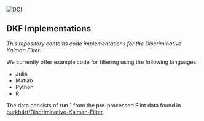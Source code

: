 [![DOI](https://zenodo.org/badge/264787686.svg)](https://zenodo.org/badge/latestdoi/264787686)

## DKF Implementations

_This repository contains code implementations for the Discriminative Kalman Filter._

We currently offer example code for filtering using the following languages:

- Julia
- Matlab
- Python
- R

The data consists of run 1 from the pre-processed Flint data found in [burkh4rt/Discriminative-Kalman-Filter](https://github.com/burkh4rt/Discriminative-Kalman-Filter).
